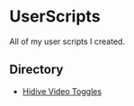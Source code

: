 # UserScripts
 All of my user scripts I created.


## Directory
* [Hidive Video Toggles](usHTML/HidiveVideoToggles.html)